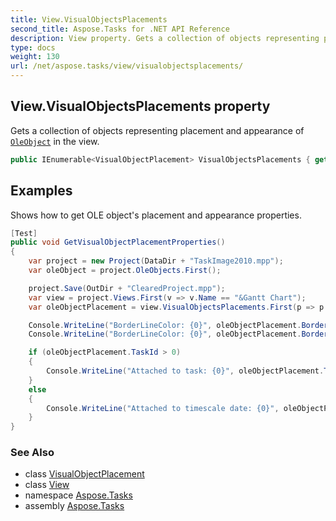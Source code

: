 ```yaml
---
title: View.VisualObjectsPlacements
second_title: Aspose.Tasks for .NET API Reference
description: View property. Gets a collection of objects representing placement and appearance of OleObject in the view
type: docs
weight: 130
url: /net/aspose.tasks/view/visualobjectsplacements/
---
```

## View.VisualObjectsPlacements property

Gets a collection of objects representing placement and appearance of [`OleObject`](../../oleobject/) in the view.

```csharp
public IEnumerable<VisualObjectPlacement> VisualObjectsPlacements { get; }
```

## Examples

Shows how to get OLE object's placement and appearance properties.

```csharp
[Test]
public void GetVisualObjectPlacementProperties()
{
    var project = new Project(DataDir + "TaskImage2010.mpp");
    var oleObject = project.OleObjects.First();

    project.Save(OutDir + "ClearedProject.mpp");
    var view = project.Views.First(v => v.Name == "&Gantt Chart");
    var oleObjectPlacement = view.VisualObjectsPlacements.First(p => p.OleObjectId == oleObject.Id);

    Console.WriteLine("BorderLineColor: {0}", oleObjectPlacement.BorderLineColor);
    Console.WriteLine("BorderLineColor: {0}", oleObjectPlacement.BorderLineThickness);

    if (oleObjectPlacement.TaskId > 0)
    {
        Console.WriteLine("Attached to task: {0}", oleObjectPlacement.TaskId);
    }
    else
    {
        Console.WriteLine("Attached to timescale date: {0}", oleObjectPlacement.TimescaleDate);
    }
}
```

### See Also

* class [VisualObjectPlacement](../../../aspose.tasks.visualization/visualobjectplacement/)
* class [View](../)
* namespace [Aspose.Tasks](../../view/)
* assembly [Aspose.Tasks](../../../)


